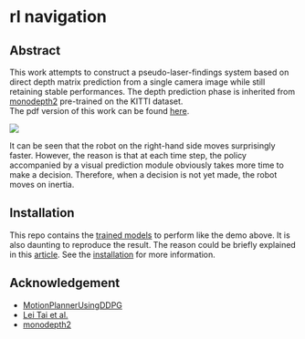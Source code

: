 # rl navigation

## Abstract
This work attempts to construct a pseudo-laser-findings system based on direct depth matrix prediction from a single camera image while still retaining stable performances. The depth prediction phase is inherited from [monodepth2](https://github.com/nianticlabs/monodepth2) pre-trained on the KITTI dataset.   
The pdf version of this work can be found [here](https://www.dropbox.com/s/t2oz0r66fp4ok81/nics20.zip?dl=0&file_subpath=%2Fpapers%2Fp54-tran.pdf).

<img src="/misc/demo.gif" class="fit image">   

It can be seen that the robot on the right-hand side moves surprisingly faster. However, the reason is that at each time step, the policy accompanied by a visual prediction module obviously takes more time to make a decision. Therefore, when a decision is not yet made, the robot moves on inertia.

## Installation
This repo contains the [trained models](./src/trained_models/) to perform like the demo above. It is also daunting to reproduce the result. The reason could be briefly explained in this [article](https://www.alexirpan.com/2018/02/14/rl-hard.html). See the [installation](./INSTALL.md) for more information.

## Acknowledgement
- [MotionPlannerUsingDDPG](https://github.com/m5823779/MotionPlannerUsingDDPG)
- [Lei Tai et al.](https://arxiv.org/pdf/1703.00420.pdf)
- [monodepth2](https://github.com/nianticlabs/monodepth2)

